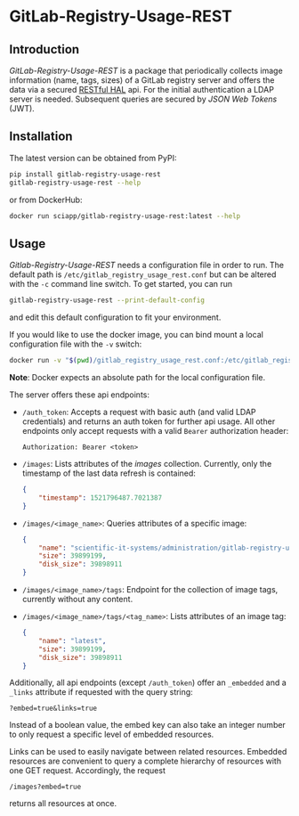 # GitLab-Registry-Usage-REST

## Introduction

*GitLab-Registry-Usage-REST* is a package that periodically collects image information (name, tags, sizes) of a GitLab
registry server and offers the data via a secured [RESTful HAL](http://stateless.co/hal_specification.html) api. For
the initial authentication a LDAP server is needed. Subsequent queries are secured by *JSON Web Tokens* (JWT).

## Installation

The latest version can be obtained from PyPI:

```bash
pip install gitlab-registry-usage-rest
gitlab-registry-usage-rest --help
```

or from DockerHub:

```bash
docker run sciapp/gitlab-registry-usage-rest:latest --help
```

## Usage

*Gitlab-Registry-Usage-REST* needs a configuration file in order to run. The default path is
`/etc/gitlab_registry_usage_rest.conf` but can be altered with the `-c` command line switch. To get started, you can run

```bash
gitlab-registry-usage-rest --print-default-config
```

and edit this default configuration to fit your environment.

If you would like to use the docker image, you can bind mount a local configuration file with the `-v` switch:

```bash
docker run -v "$(pwd)/gitlab_registry_usage_rest.conf:/etc/gitlab_registry_usage_rest.conf" sciapp/gitlab-registry-usage-rest:latest
```

**Note**: Docker expects an absolute path for the local configuration file.

The server offers these api endpoints:

- `/auth_token`: Accepts a request with basic auth (and valid LDAP credentials) and returns an auth token for further
  api usage. All other endpoints only accept requests with a valid `Bearer` authorization header:

  ```http
  Authorization: Bearer <token>
  ```

- `/images`: Lists attributes of the *images* collection. Currently, only the timestamp of the last data refresh is
  contained:

  ```json
  {
      "timestamp": 1521796487.7021387
  }
  ```

- `/images/<image_name>`: Queries attributes of a specific image:

  ```json
  {
      "name": "scientific-it-systems/administration/gitlab-registry-usage-rest",
      "size": 39899199,
      "disk_size": 39898911
  }
  ```

- `/images/<image_name>/tags`: Endpoint for the collection of image tags, currently without any content.

- `/images/<image_name>/tags/<tag_name>`: Lists attributes of an image tag:

  ```json
  {
      "name": "latest",
      "size": 39899199,
      "disk_size": 39898911
  }
  ```

Additionally, all api endpoints (except `/auth_token`) offer an `_embedded` and a `_links` attribute if requested with
the query string:

```
?embed=true&links=true
```

Instead of a boolean value, the embed key can also take an integer number to only request a specific level of embedded
resources. 

Links can be used to easily navigate between related resources. Embedded resources are convenient to query a complete
hierarchy of resources with one GET request. Accordingly, the request

```
/images?embed=true
```

returns all resources at once.
